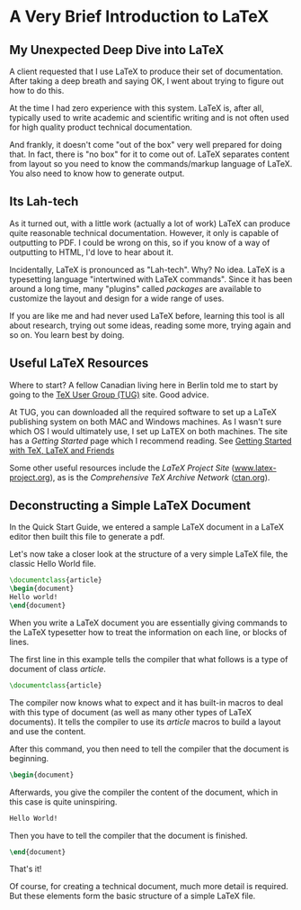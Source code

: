 # A Very Brief Introduction to LaTeX

## My Unexpected Deep Dive into LaTeX

A client requested that I use LaTeX to produce their set of documentation. After taking a deep breath and saying OK, I went about trying to figure out how to do this.

At the time I had zero experience with this system. LaTeX is, after all, typically used to write academic and scientific writing and is not often used for high quality product technical documentation.

And frankly, it doesn't come "out of the box" very well prepared for doing that. In fact, there is "no box" for it to come out of. LaTeX separates content from layout so you need to know the commands/markup language of LaTeX. You also need to know how to generate output.

## Its Lah-tech

As it turned out, with a little work (actually a lot of work) LaTeX can produce quite reasonable technical documentation. However, it only is capable of outputting to PDF. I could be wrong on this, so if you know of a way of outputting to HTML, I'd love to hear about it.

Incidentally, LaTeX is pronounced as "Lah-tech". Why? No idea. LaTeX is a typesetting language "intertwined with LaTeX commands". Since it has been around a long time, many "plugins" called *packages* are available to customize the layout and design for a wide range of uses.

If you are like me and had never used LaTeX before, learning this tool is all about research, trying out some ideas, reading some more, trying again and so on. You learn best by doing.

## Useful LaTeX Resources

Where to start? A fellow Canadian living here in Berlin told me to start by going to the <a href="http://tug.org/" target="_blank">TeX User Group (TUG)</a> site. Good advice.

At TUG, you can downloaded all the required software to set up a LaTeX publishing system on both MAC and Windows machines. As I wasn't sure which OS I would ultimately use, I set up LaTEX on both machines. The site has a _Getting Started_ page which I recommend reading. See <a href="https://tug.org/begin.html">Getting Started with TeX, LaTeX and Friends</a>

Some other useful resources include the _LaTeX Project Site_ (<a href="http://www.latex-project.org/">www.latex-project.org</a>), as is the _Comprehensive TeX Archive Network_ (<a href="http://ctan.org/">ctan.org</a>).

## Deconstructing a Simple LaTeX Document

In the Quick Start Guide, we entered a sample LaTeX document in a LaTeX editor then built this file to generate a pdf.

Let's now take a closer look at the structure of a very simple LaTeX file, the classic Hello World file.

```latex
\documentclass{article}
\begin{document}
Hello world!
\end{document}
```

When you write a LaTeX document you are essentially giving commands to the LaTeX typesetter how to treat the information on each line, or blocks of lines.

The first line in this example tells the compiler that what follows is a type of document of class *article*.

```latex
\documentclass{article}
```

 The compiler now knows what to expect and it has built-in macros to deal with this type of document (as well as many other types of LaTeX documents). It tells the compiler to use its *article* macros to build a layout and use the content.

After this command, you then need to tell the compiler that the document is beginning.

```latex
\begin{document}
```

Afterwards, you give the compiler the content of the document, which in this case is quite uninspiring.

```latex
Hello World!
```

Then you have to tell the compiler that the document is finished.

```latex
\end{document}
```
That's it!

Of course, for creating a technical document, much more detail is required. But these  elements form the basic structure of a simple LaTeX file.
